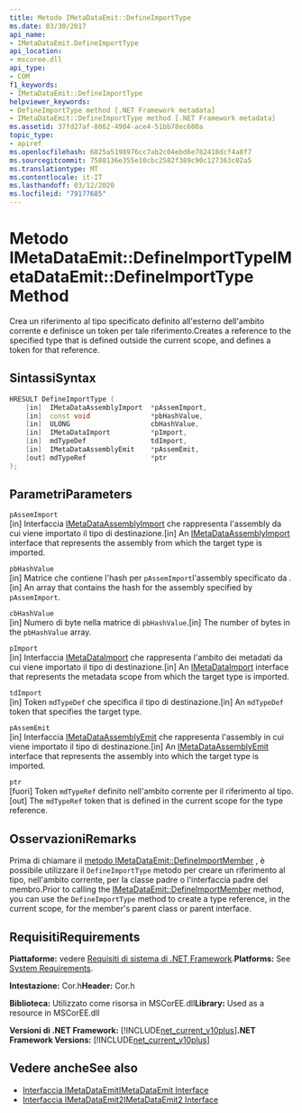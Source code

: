 ```yaml
---
title: Metodo IMetaDataEmit::DefineImportType
ms.date: 03/30/2017
api_name:
- IMetaDataEmit.DefineImportType
api_location:
- mscoree.dll
api_type:
- COM
f1_keywords:
- IMetaDataEmit::DefineImportType
helpviewer_keywords:
- DefineImportType method [.NET Framework metadata]
- IMetaDataEmit::DefineImportType method [.NET Framework metadata]
ms.assetid: 37fd27af-8062-4904-ace4-51bb78ec600a
topic_type:
- apiref
ms.openlocfilehash: 6825a5198976cc7ab2c04ebd6e782418dcf4a8f7
ms.sourcegitcommit: 7588136e355e10cbc2582f389c90c127363c02a5
ms.translationtype: MT
ms.contentlocale: it-IT
ms.lasthandoff: 03/12/2020
ms.locfileid: "79177685"
---
```

# <a name="imetadataemitdefineimporttype-method"></a><span data-ttu-id="95a1c-102">Metodo IMetaDataEmit::DefineImportType</span><span class="sxs-lookup"><span data-stu-id="95a1c-102">IMetaDataEmit::DefineImportType Method</span></span>
<span data-ttu-id="95a1c-103">Crea un riferimento al tipo specificato definito all'esterno dell'ambito corrente e definisce un token per tale riferimento.</span><span class="sxs-lookup"><span data-stu-id="95a1c-103">Creates a reference to the specified type that is defined outside the current scope, and defines a token for that reference.</span></span>  
  
## <a name="syntax"></a><span data-ttu-id="95a1c-104">Sintassi</span><span class="sxs-lookup"><span data-stu-id="95a1c-104">Syntax</span></span>  
  
```cpp  
HRESULT DefineImportType (
    [in]  IMetaDataAssemblyImport  *pAssemImport,
    [in]  const void               *pbHashValue,
    [in]  ULONG                    cbHashValue,
    [in]  IMetaDataImport          *pImport,
    [in]  mdTypeDef                tdImport,
    [in]  IMetaDataAssemblyEmit    *pAssemEmit,
    [out] mdTypeRef                *ptr  
);  
```  
  
## <a name="parameters"></a><span data-ttu-id="95a1c-105">Parametri</span><span class="sxs-lookup"><span data-stu-id="95a1c-105">Parameters</span></span>  
 `pAssemImport`  
 <span data-ttu-id="95a1c-106">[in] Interfaccia [IMetaDataAssemblyImport](../../../../docs/framework/unmanaged-api/metadata/imetadataassemblyimport-interface.md) che rappresenta l'assembly da cui viene importato il tipo di destinazione.</span><span class="sxs-lookup"><span data-stu-id="95a1c-106">[in] An [IMetaDataAssemblyImport](../../../../docs/framework/unmanaged-api/metadata/imetadataassemblyimport-interface.md) interface that represents the assembly from which the target type is imported.</span></span>  
  
 `pbHashValue`  
 <span data-ttu-id="95a1c-107">[in] Matrice che contiene l'hash per `pAssemImport`l'assembly specificato da .</span><span class="sxs-lookup"><span data-stu-id="95a1c-107">[in] An array that contains the hash for the assembly specified by `pAssemImport`.</span></span>  
  
 `cbHashValue`  
 <span data-ttu-id="95a1c-108">[in] Numero di byte nella matrice di `pbHashValue`.</span><span class="sxs-lookup"><span data-stu-id="95a1c-108">[in] The number of bytes in the `pbHashValue` array.</span></span>  
  
 `pImport`  
 <span data-ttu-id="95a1c-109">[in] Interfaccia [IMetaDataImport](../../../../docs/framework/unmanaged-api/metadata/imetadataimport-interface.md) che rappresenta l'ambito dei metadati da cui viene importato il tipo di destinazione.</span><span class="sxs-lookup"><span data-stu-id="95a1c-109">[in] An [IMetaDataImport](../../../../docs/framework/unmanaged-api/metadata/imetadataimport-interface.md) interface that represents the metadata scope from which the target type is imported.</span></span>  
  
 `tdImport`  
 <span data-ttu-id="95a1c-110">[in] Token `mdTypeDef` che specifica il tipo di destinazione.</span><span class="sxs-lookup"><span data-stu-id="95a1c-110">[in] An `mdTypeDef` token that specifies the target type.</span></span>  
  
 `pAssemEmit`  
 <span data-ttu-id="95a1c-111">[in] Interfaccia [IMetaDataAssemblyEmit](../../../../docs/framework/unmanaged-api/metadata/imetadataassemblyemit-interface.md) che rappresenta l'assembly in cui viene importato il tipo di destinazione.</span><span class="sxs-lookup"><span data-stu-id="95a1c-111">[in] An [IMetaDataAssemblyEmit](../../../../docs/framework/unmanaged-api/metadata/imetadataassemblyemit-interface.md) interface that represents the assembly into which the target type is imported.</span></span>  
  
 `ptr`  
 <span data-ttu-id="95a1c-112">[fuori] Token `mdTypeRef` definito nell'ambito corrente per il riferimento al tipo.</span><span class="sxs-lookup"><span data-stu-id="95a1c-112">[out] The `mdTypeRef` token that is defined in the current scope for the type reference.</span></span>  
  
## <a name="remarks"></a><span data-ttu-id="95a1c-113">Osservazioni</span><span class="sxs-lookup"><span data-stu-id="95a1c-113">Remarks</span></span>  
 <span data-ttu-id="95a1c-114">Prima di chiamare il [metodo IMetaDataEmit::DefineImportMember](../../../../docs/framework/unmanaged-api/metadata/imetadataemit-defineimportmember-method.md) , è possibile utilizzare il `DefineImportType` metodo per creare un riferimento al tipo, nell'ambito corrente, per la classe padre o l'interfaccia padre del membro.</span><span class="sxs-lookup"><span data-stu-id="95a1c-114">Prior to calling the [IMetaDataEmit::DefineImportMember](../../../../docs/framework/unmanaged-api/metadata/imetadataemit-defineimportmember-method.md) method, you can use the `DefineImportType` method to create a type reference, in the current scope, for the member's parent class or parent interface.</span></span>  
  
## <a name="requirements"></a><span data-ttu-id="95a1c-115">Requisiti</span><span class="sxs-lookup"><span data-stu-id="95a1c-115">Requirements</span></span>  
 <span data-ttu-id="95a1c-116">**Piattaforme:** vedere [Requisiti di sistema di .NET Framework](../../../../docs/framework/get-started/system-requirements.md).</span><span class="sxs-lookup"><span data-stu-id="95a1c-116">**Platforms:** See [System Requirements](../../../../docs/framework/get-started/system-requirements.md).</span></span>  
  
 <span data-ttu-id="95a1c-117">**Intestazione:** Cor.h</span><span class="sxs-lookup"><span data-stu-id="95a1c-117">**Header:** Cor.h</span></span>  
  
 <span data-ttu-id="95a1c-118">**Biblioteca:** Utilizzato come risorsa in MSCorEE.dll</span><span class="sxs-lookup"><span data-stu-id="95a1c-118">**Library:** Used as a resource in MSCorEE.dll</span></span>  
  
 <span data-ttu-id="95a1c-119">**Versioni di .NET Framework:** [!INCLUDE[net_current_v10plus](../../../../includes/net-current-v10plus-md.md)]</span><span class="sxs-lookup"><span data-stu-id="95a1c-119">**.NET Framework Versions:** [!INCLUDE[net_current_v10plus](../../../../includes/net-current-v10plus-md.md)]</span></span>  
  
## <a name="see-also"></a><span data-ttu-id="95a1c-120">Vedere anche</span><span class="sxs-lookup"><span data-stu-id="95a1c-120">See also</span></span>

- [<span data-ttu-id="95a1c-121">Interfaccia IMetaDataEmit</span><span class="sxs-lookup"><span data-stu-id="95a1c-121">IMetaDataEmit Interface</span></span>](../../../../docs/framework/unmanaged-api/metadata/imetadataemit-interface.md)
- [<span data-ttu-id="95a1c-122">Interfaccia IMetaDataEmit2</span><span class="sxs-lookup"><span data-stu-id="95a1c-122">IMetaDataEmit2 Interface</span></span>](../../../../docs/framework/unmanaged-api/metadata/imetadataemit2-interface.md)
